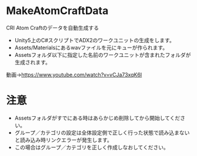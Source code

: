 # MakeAtomCraftData
CRI Atom Craftのデータを自動生成する

- Unity5上のC#スクリプトでADX2のワークユニットの生成をします。
- Assets/Materialsにあるwavファイルを元にキューが作られます。
- Assetsフォルダ以下に指定した名前のワークユニットが含まれたフォルダが生成されます。

動画→https://www.youtube.com/watch?v=vCJa73xqK6I

# 注意
- Assetsフォルダがすでにある時はあらかじめ削除してから開始してください。
- グループ／カテゴリの設定は全体設定側で正しく行った状態で読み込まないと読み込み時リンクエラーが発生します。
- この場合はグループ／カテゴリを正しく作成しなおしてください。
